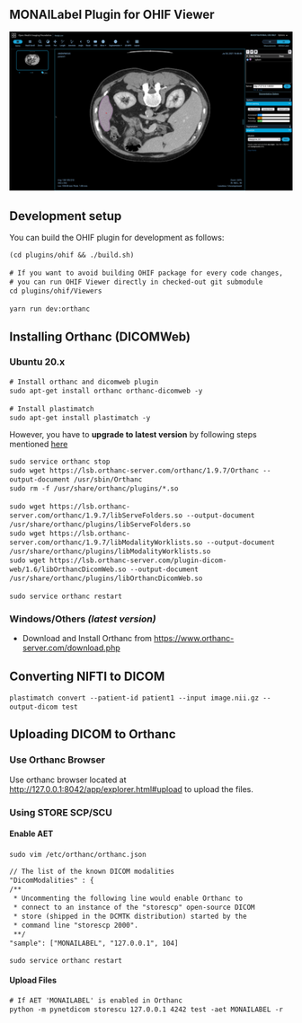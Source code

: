 ## MONAILabel Plugin for OHIF Viewer

![](Screenshots/1.png)

## Development setup

You can build the OHIF plugin for development as follows:

```shell
(cd plugins/ohif && ./build.sh)

# If you want to avoid building OHIF package for every code changes, 
# you can run OHIF Viewer directly in checked-out git submodule
cd plugins/ohif/Viewers

yarn run dev:orthanc
```

## Installing Orthanc (DICOMWeb)

### Ubuntu 20.x

```shell
# Install orthanc and dicomweb plugin
sudo apt-get install orthanc orthanc-dicomweb -y

# Install plastimatch
sudo apt-get install plastimatch -y
```

However, you have to **upgrade to latest version** by following steps
mentioned [here](https://book.orthanc-server.com/users/debian-packages.html#replacing-the-package-from-the-service-by-the-lsb-binaries)

```shell
sudo service orthanc stop
sudo wget https://lsb.orthanc-server.com/orthanc/1.9.7/Orthanc --output-document /usr/sbin/Orthanc
sudo rm -f /usr/share/orthanc/plugins/*.so

sudo wget https://lsb.orthanc-server.com/orthanc/1.9.7/libServeFolders.so --output-document /usr/share/orthanc/plugins/libServeFolders.so
sudo wget https://lsb.orthanc-server.com/orthanc/1.9.7/libModalityWorklists.so --output-document /usr/share/orthanc/plugins/libModalityWorklists.so
sudo wget https://lsb.orthanc-server.com/plugin-dicom-web/1.6/libOrthancDicomWeb.so --output-document /usr/share/orthanc/plugins/libOrthancDicomWeb.so

sudo service orthanc restart
```

### Windows/Others _(latest version)_

- Download and Install Orthanc from https://www.orthanc-server.com/download.php

## Converting NIFTI to DICOM

```shell
plastimatch convert --patient-id patient1 --input image.nii.gz --output-dicom test 
```

## Uploading DICOM to Orthanc

### Use Orthanc Browser

Use orthanc browser located at http://127.0.0.1:8042/app/explorer.html#upload to upload the files.

### Using STORE SCP/SCU

#### Enable AET

`sudo vim /etc/orthanc/orthanc.json`

```json5
// The list of the known DICOM modalities
"DicomModalities" : {
/**
 * Uncommenting the following line would enable Orthanc to
 * connect to an instance of the "storescp" open-source DICOM
 * store (shipped in the DCMTK distribution) started by the
 * command line "storescp 2000".
 **/
"sample": ["MONAILABEL", "127.0.0.1", 104]
```

`sudo service orthanc restart`

#### Upload Files

```shell
# If AET 'MONAILABEL' is enabled in Orthanc
python -m pynetdicom storescu 127.0.0.1 4242 test -aet MONAILABEL -r
```